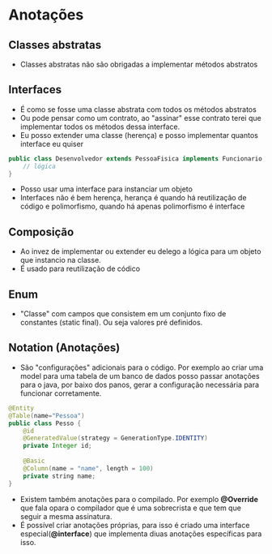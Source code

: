 # Anotações

## Classes abstratas
* Classes abstratas não são obrigadas a implementar métodos abstratos

## Interfaces
* É como se fosse uma classe abstrata com todos os métodos abstratos
* Ou pode pensar como um contrato, ao "assinar" esse contrato terei que implementar todos os métodos dessa interface.
* Eu posso extender uma classe (herença) e posso implementar quantos interface eu quiser
```java
public class Desenvolvedor extends PessoaFisica implements Funcionario, Terceirizado {
	// lógica
}
```
* Posso usar uma interface para instanciar um objeto
* Interfaces não é bem herença, herança é quando há reutilização de código e polimorfismo, quando há apenas polimorfismo é interface

## Composição
* Ao invez de implementar ou extender eu delego a lógica para um objeto que instancio na classe.
* É usado para reutilização de códico

## Enum
* "Classe" com campos que consistem em um conjunto fixo de constantes (static final). Ou seja valores pré definidos.

## Notation (Anotações)
* São "configurações" adicionais para o código. Por exemplo ao criar uma model para uma tabela de um banco de dados posso passar anotações para o java, por baixo dos panos, gerar a configuração necessária para funcionar corretamente.
```java
@Entity
@Table(name="Pessoa")
public class Pesso {
	@id
	@GeneratedValue(strategy = GenerationType.IDENTITY)
	private Integer id;
	
	@Basic
	@Column(name = "name", length = 100)
	private string name;
}
```
* Existem também anotações para o compilado. Por exemplo **@Override** que fala opara o compilador que é uma sobrecrista e que tem que seguir a mesma assinatura.
* É possível criar anotações próprias, para isso é criado uma interface especial(**@interface**) que implementa diuas anotações específicas para isso.